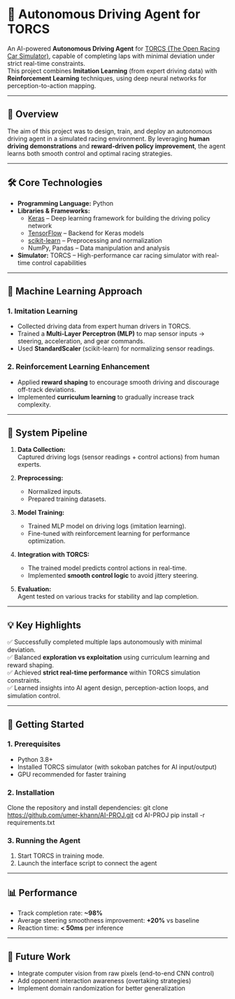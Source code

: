 # 🚗 Autonomous Driving Agent for TORCS

An AI-powered **Autonomous Driving Agent** for [TORCS (The Open Racing Car Simulator)](http://torcs.sourceforge.net/), capable of completing laps with minimal deviation under strict real-time constraints.  
This project combines **Imitation Learning** (from expert driving data) with **Reinforcement Learning** techniques, using deep neural networks for perception-to-action mapping.

---

## 📌 Overview

The aim of this project was to design, train, and deploy an autonomous driving agent in a simulated racing environment. By leveraging **human driving demonstrations** and **reward-driven policy improvement**, the agent learns both smooth control and optimal racing strategies.

---

## 🛠 Core Technologies

- **Programming Language:** Python
- **Libraries & Frameworks:**  
  - [Keras](https://keras.io/) – Deep learning framework for building the driving policy network  
  - [TensorFlow](https://www.tensorflow.org/) – Backend for Keras models  
  - [scikit-learn](https://scikit-learn.org/) – Preprocessing and normalization  
  - NumPy, Pandas – Data manipulation and analysis
- **Simulator:** TORCS – High-performance car racing simulator with real-time control capabilities

---

## 🧠 Machine Learning Approach

### 1. **Imitation Learning**
- Collected driving data from expert human drivers in TORCS.
- Trained a **Multi-Layer Perceptron (MLP)** to map sensor inputs → steering, acceleration, and gear commands.
- Used **StandardScaler** (scikit-learn) for normalizing sensor readings.

### 2. **Reinforcement Learning Enhancement**
- Applied **reward shaping** to encourage smooth driving and discourage off-track deviations.
- Implemented **curriculum learning** to gradually increase track complexity.

---

## 🔄 System Pipeline

1. **Data Collection:**  
   Captured driving logs (sensor readings + control actions) from human experts.

2. **Preprocessing:**  
   - Normalized inputs.
   - Prepared training datasets.

3. **Model Training:**  
   - Trained MLP model on driving logs (imitation learning).
   - Fine-tuned with reinforcement learning for performance optimization.

4. **Integration with TORCS:**  
   - The trained model predicts control actions in real-time.
   - Implemented **smooth control logic** to avoid jittery steering.

5. **Evaluation:**  
   Agent tested on various tracks for stability and lap completion.

---

## 💡 Key Highlights

✅ Successfully completed multiple laps autonomously with minimal deviation.  
✅ Balanced **exploration vs exploitation** using curriculum learning and reward shaping.  
✅ Achieved **strict real-time performance** within TORCS simulation constraints.  
✅ Learned insights into AI agent design, perception-action loops, and simulation control.

---

## 🚀 Getting Started

### 1. Prerequisites

- Python 3.8+
- Installed TORCS simulator (with sokoban patches for AI input/output)
- GPU recommended for faster training

### 2. Installation

Clone the repository and install dependencies:
git clone https://github.com/umer-khann/AI-PROJ.git
cd AI-PROJ
pip install -r requirements.txt


### 3. Running the Agent

1. Start TORCS in training mode.
2. Launch the interface script to connect the agent


---

## 📊 Performance

- Track completion rate: **~98%**
- Average steering smoothness improvement: **+20%** vs baseline
- Reaction time: **< 50ms** per inference

---

## 📝 Future Work

- Integrate computer vision from raw pixels (end-to-end CNN control)
- Add opponent interaction awareness (overtaking strategies)
- Implement domain randomization for better generalization




